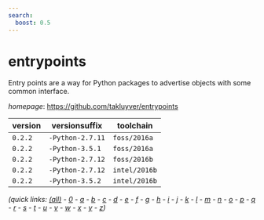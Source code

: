 ```yaml
---
search:
  boost: 0.5
---
```

# entrypoints

Entry points are a way for Python packages to advertise objects with some common interface.

*homepage*: <https://github.com/takluyver/entrypoints>

version | versionsuffix | toolchain
--------|---------------|----------
``0.2.2`` | ``-Python-2.7.11`` | ``foss/2016a``
``0.2.2`` | ``-Python-3.5.1`` | ``foss/2016a``
``0.2.2`` | ``-Python-2.7.12`` | ``foss/2016b``
``0.2.2`` | ``-Python-2.7.12`` | ``intel/2016b``
``0.2.2`` | ``-Python-3.5.2`` | ``intel/2016b``


*(quick links: [(all)](../index.md) - [0](../0/index.md) - [a](../a/index.md) - [b](../b/index.md) - [c](../c/index.md) - [d](../d/index.md) - [e](../e/index.md) - [f](../f/index.md) - [g](../g/index.md) - [h](../h/index.md) - [i](../i/index.md) - [j](../j/index.md) - [k](../k/index.md) - [l](../l/index.md) - [m](../m/index.md) - [n](../n/index.md) - [o](../o/index.md) - [p](../p/index.md) - [q](../q/index.md) - [r](../r/index.md) - [s](../s/index.md) - [t](../t/index.md) - [u](../u/index.md) - [v](../v/index.md) - [w](../w/index.md) - [x](../x/index.md) - [y](../y/index.md) - [z](../z/index.md))*

